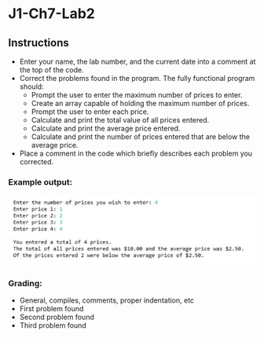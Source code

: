 # J1-Ch7-Lab2

## Instructions
- Enter your name, the lab number, and the current date into a comment at the top of the code.
- Correct the problems found in the program. The fully functional program should:
  - Prompt the user to enter the maximum number of prices to enter.
  - Create an array capable of holding the maximum number of prices.
  - Prompt the user to enter each price.
  - Calculate and print the total value of all prices entered.
  - Calculate and print the average price entered.
  - Calculate and print the number of prices entered that are below the average price.
- Place a comment in the code which briefly describes each problem you corrected.

### Example output:
![CH7L2](Ch7L2.jpg)

### Grading:
- General, compiles, comments, proper indentation, etc
- First problem found
- Second problem found
- Third problem found
